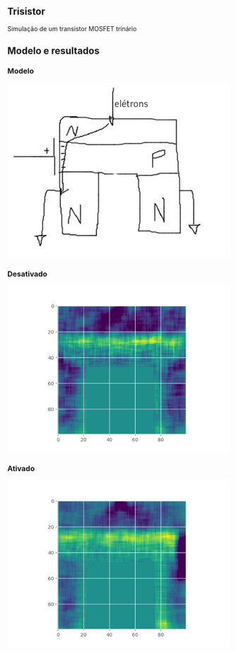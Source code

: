 ## Trisistor
Simulação de um transistor MOSFET trinário

## Modelo e resultados

### Modelo
![Modelo](https://raw.githubusercontent.com/MRLimcon/Trisistor/main/modelo.png)

### Desativado
![Desativado](https://raw.githubusercontent.com/MRLimcon/Trisistor/main/Resultados/desativado.png)

### Ativado
![Ativado](https://raw.githubusercontent.com/MRLimcon/Trisistor/main/Resultados/ativado.png)
